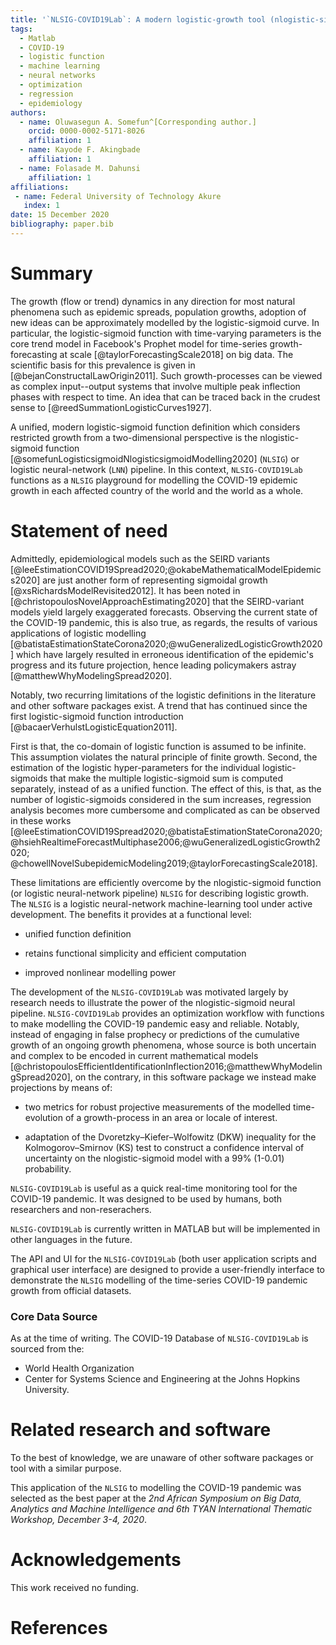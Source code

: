 ```yaml
---
title: '`NLSIG-COVID19Lab`: A modern logistic-growth tool (nlogistic-sigmoid) for modelling the dynamics of the COVID-19 pandemic process'
tags:
  - Matlab
  - COVID-19
  - logistic function
  - machine learning
  - neural networks
  - optimization
  - regression
  - epidemiology
authors:
  - name: Oluwasegun A. Somefun^[Corresponding author.]
    orcid: 0000-0002-5171-8026
    affiliation: 1
  - name: Kayode F. Akingbade
    affiliation: 1
  - name: Folasade M. Dahunsi
    affiliation: 1
affiliations:
 - name: Federal University of Technology Akure
   index: 1
date: 15 December 2020
bibliography: paper.bib
---
```


# Summary

The growth (flow or trend) dynamics in any direction for most natural phenomena such as epidemic spreads, population growths, 
adoption of new ideas can be approximately modelled by the logistic-sigmoid curve. 
In particular, the logistic-sigmoid function with time-varying parameters is the core trend 
model in Facebook's Prophet model for time-series growth-forecasting 
at scale [@taylorForecastingScale2018] on big data. 
The scientific basis for this prevalence is given in [@bejanConstructalLawOrigin2011]. 
Such growth-processes can be viewed as complex input--output systems that involve 
multiple peak inflection phases with respect to time. An idea that 
can be traced back in the crudest sense to [@reedSummationLogisticCurves1927]. 

A unified, modern logistic-sigmoid function definition which considers restricted growth from 
a two-dimensional perspective is the nlogistic-sigmoid function 
[@somefunLogisticsigmoidNlogisticsigmoidModelling2020] (`NLSIG`) or logistic neural-network (`LNN`) pipeline. 
In this context, `NLSIG-COVID19Lab` functions as a `NLSIG` playground for modelling 
the COVID-19 epidemic growth in each affected country of the world and the world as a whole. 


# Statement of need

Admittedly, epidemiological models such as the SEIRD variants 
[@leeEstimationCOVID19Spread2020;@okabeMathematicalModelEpidemics2020] are just another form of representing sigmoidal growth [@xsRichardsModelRevisited2012]. It has been noted in 
[@christopoulosNovelApproachEstimating2020] that the SEIRD-variant models yield largely exaggerated forecasts. 
Observing the current state of the COVID-19 pandemic, this is also true, as regards, 
the results of various applications of logistic modelling [@batistaEstimationStateCorona2020;@wuGeneralizedLogisticGrowth2020]
which have largely resulted in erroneous identification of the epidemic's progress and its future projection, hence leading policymakers astray [@matthewWhyModelingSpread2020]. 

Notably, two recurring limitations of the logistic definitions in the literature and other software packages exist. A trend that has continued since the first logistic-sigmoid function introduction [@bacaerVerhulstLogisticEquation2011]. 

First is that, the co-domain of logistic function is assumed to be infinite. This assumption violates the natural principle of finite growth. Second, the estimation of the logistic hyper-parameters  for the individual logistic-sigmoids that make the multiple logistic-sigmoid sum is computed separately, instead of as a unified function. The effect of this, is that, as the number of logistic-sigmoids 
considered in the sum increases, regression analysis becomes more cumbersome and complicated as can be observed in these works [@leeEstimationCOVID19Spread2020;@batistaEstimationStateCorona2020;
@hsiehRealtimeForecastMultiphase2006;@wuGeneralizedLogisticGrowth2020;
@chowellNovelSubepidemicModeling2019;@taylorForecastingScale2018]. 

These limitations are efficiently overcome by the nlogistic-sigmoid function (or logistic neural-network pipeline) `NLSIG` for describing logistic growth. The `NLSIG` is a logistic neural-network machine-learning tool under active development. The benefits it provides at a functional level:
	
 - unified function definition
 
 - retains functional simplicity and efficient computation
	
 - improved nonlinear modelling power
		
The development of the `NLSIG-COVID19Lab` was motivated largely by research needs to 
illustrate the power of the nlogistic-sigmoid neural pipeline. `NLSIG-COVID19Lab` provides an optimization workflow with functions to make modelling the COVID-19 pandemic easy and reliable. Notably, instead of engaging in false prophecy 
or predictions of the cumulative growth of an ongoing growth phenomena, whose source is both uncertain and 
complex to be encoded in current mathematical models [@christopoulosEfficientIdentificationInflection2016;@matthewWhyModelingSpread2020], on the contrary, in this software package we instead make projections by means of:

- two metrics for robust projective measurements of the modelled time-evolution of a growth-process in an area or locale of interest. 

- adaptation of the Dvoretzky–Kiefer–Wolfowitz (DKW) inequality for the Kolmogorov–Smirnov (KS) test to construct a confidence interval of uncertainty on the nlogistic-sigmoid model with a 99% (1-0.01) probability. 

`NLSIG-COVID19Lab` is useful as a quick real-time monitoring tool for the COVID-19 pandemic. It was designed to be used by humans, both researchers and non-reserachers. 

`NLSIG-COVID19Lab` is currently written in MATLAB but will be implemented in other languages in the future. 
 
The API and UI for the `NLSIG-COVID19Lab` (both user application scripts and graphical user interface) are designed to 
provide a user-friendly interface to demonstrate the `NLSIG` modelling of the time-series COVID-19 pandemic growth from official datasets. 

### Core Data Source
As at the time of writing. The COVID-19 Database of `NLSIG-COVID19Lab` is sourced from the:
* World Health Organization
* Center for Systems Science and Engineering at the Johns Hopkins University.


<!-- # Mathematics

Single dollars ($) are required for inline mathematics e.g. $f(x) = e^{\pi/x]$

Double dollars make self-standing equations:

$$\Theta(x) = \left\{\begin{array]{l]
0\textrm{ if ] x < 0\cr
1\textrm{ else]
\end{array]\right.$$

You can also use plain \LaTeX for equations
\begin{equation]\label{eq:fourier]
\hat f(\omega) = \int_{-\infty]^{\infty] f(x) e^{i\omega x] dx
\end{equation]
and refer to \autoref{eq:fourier] from text.
 -->

<!-- # Figures

Figures can be included like this:
![Caption for example figure.\label{fig:example]](figure.png)
and referenced from text using \autoref{fig:example].

Figure sizes can be customized by adding an optional second parameter:
![Caption for example figure.](figure.png){ width=20% ] -->

# Related research and software

To the best of knowledge, we are unaware of other software packages or tool with a similar purpose.

This application of the `NLSIG` to modelling the COVID-19 pandemic was selected as the best paper at the *2nd African Symposium on Big Data, Analytics and Machine Intelligence and 6th TYAN International Thematic Workshop, December 3-4, 2020*.


# Acknowledgements

This work received no funding. 

# References